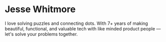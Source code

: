 <div id = "introInfo">
<h1>Jesse Whitmore</h1>

<div>
I love solving puzzles and connecting dots. With 7+ years of making beautiful, functional, and valuable tech with like minded product people — let's solve your problems together.
</div>
<div class = "icons"></div>
</div>
<div>
</div>

<div class = "imgHold">
<img data-src = "https://assets.playground.xyz/JWhitmore/aa6ca25e_me.jpg" />
</div>